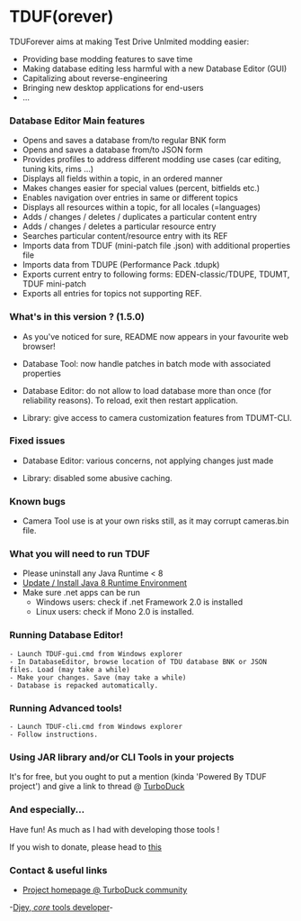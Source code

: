# TDUF(orever)

TDUForever aims at making Test Drive Unlmited modding easier:

* Providing base modding features to save time
* Making database editing less harmful with a new Database Editor (GUI)
* Capitalizing about reverse-engineering
* Bringing new desktop applications for end-users
* ...


### Database Editor Main features

* Opens and saves a database from/to regular BNK form
* Opens and saves a database from/to JSON form
* Provides profiles to address different modding use cases (car editing, tuning kits, rims ...)
* Displays all fields within a topic, in an ordered manner
* Makes changes easier for special values (percent, bitfields etc.)
* Enables navigation over entries in same or different topics
* Displays all resources within a topic, for all locales (=languages)
* Adds / changes / deletes / duplicates a particular content entry
* Adds / changes / deletes a particular resource entry
* Searches particular content/resource entry with its REF
* Imports data from TDUF (mini-patch file .json) with additional properties file
* Imports data from TDUPE (Performance Pack .tdupk)
* Exports current entry to following forms: EDEN-classic/TDUPE, TDUMT, TDUF mini-patch
* Exports all entries for topics not supporting REF.


### What's in this version ? (1.5.0)

* As you've noticed for sure, README now appears in your favourite web browser!

* Database Tool: now handle patches in batch mode with associated properties

* Database Editor: do not allow to load database more than once (for reliability reasons). To reload, exit then restart application.

* Library: give access to camera customization features from TDUMT-CLI.


### Fixed issues

* Database Editor: various concerns, not applying changes just made

* Library: disabled some abusive caching.


### Known bugs

* Camera Tool use is at your own risks still, as it may corrupt cameras.bin file.


### What you will need to run TDUF

* Please uninstall any Java Runtime < 8
* [Update / Install Java 8 Runtime Environment](http://www.oracle.com/technetwork/java/javase/downloads/jre8-downloads-2133155.html)
* Make sure .net apps can be run
    - Windows users: check if .net Framework 2.0 is installed
    - Linux users: check if Mono 2.0 is installed.


### Running Database Editor!

    - Launch TDUF-gui.cmd from Windows explorer
    - In DatabaseEditor, browse location of TDU database BNK or JSON files. Load (may take a while)
    - Make your changes. Save (may take a while)
    - Database is repacked automatically.

### Running Advanced tools!

    - Launch TDUF-cli.cmd from Windows explorer
    - Follow instructions.


### Using JAR library and/or CLI Tools in your projects

It's for free, but you ought to put a mention (kinda 'Powered By TDUF project') and give a link to thread @ [TurboDuck](http://forum.turboduck.net/threads/32570-Djey-Discussion-about-new-modding-possibilities)


### And especially...

Have fun! As much as I had with developing those tools !

If you wish to donate, please head to [this](http://bit.ly/13YI3bP)


### Contact & useful links

* [Project homepage @ TurboDuck community](http://forum.turboduck.net/forums/57-Mod-Tools-Support)


-[Djey, *core* tools developer](https://github.com/djey47)-